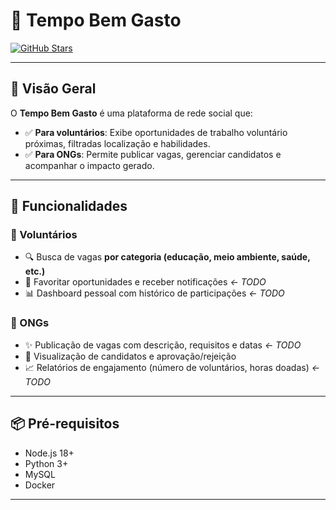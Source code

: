 # 🌟 Tempo Bem Gasto 

[![GitHub Stars](https://img.shields.io/github/stars/lealgabriel1/tempo-bem-gasto?style=social)](https://github.com/lealgabriel1/tempo-bem-gasto)   

---

## 📌 Visão Geral  
O **Tempo Bem Gasto** é uma plataforma de rede social que:  
- ✅ **Para voluntários**: Exibe oportunidades de trabalho voluntário próximas, filtradas localização e habilidades.  
- ✅ **Para ONGs**: Permite publicar vagas, gerenciar candidatos e acompanhar o impacto gerado.  

---

## 🚀 Funcionalidades  

### 👥 Voluntários  
- 🔍 Busca de vagas **por categoria (educação, meio ambiente, saúde, etc.)**
- 📌 Favoritar oportunidades e receber notificações  *<- TODO*
- 📊 Dashboard pessoal com histórico de participações  *<- TODO*

### 🏢 ONGs  
- ✨ Publicação de vagas com descrição, requisitos e datas  *<- TODO*
- 👀 Visualização de candidatos e aprovação/rejeição  
- 📈 Relatórios de engajamento (número de voluntários, horas doadas)  *<- TODO*

---

## 📦 Pré-requisitos  
- Node.js 18+  
- Python 3+  
- MySQL  
- Docker
---
